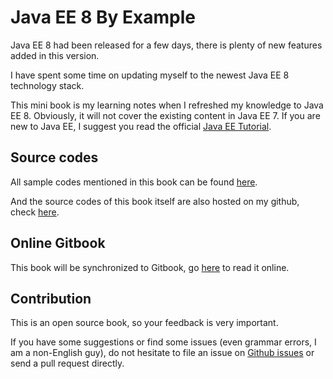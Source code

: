 # Java EE 8 By Example

Java EE 8 had been released for a few days, there is plenty of new features added in this version.

I have spent some time on updating myself to the newest Java EE 8 technology stack. 

This mini book is my learning notes when I refreshed my knowledge to Java EE 8. Obviously, it will not cover the existing content in Java EE 7. If you are new to Java EE, I suggest you read the official [Java EE Tutorial](https://javaee.github.io/tutorial/).

## Source codes

All sample codes mentioned in this book can be found [here](https://github.com/hantsy/ee8-sandbox).

And the source codes of this book itself are also hosted on my github, check [here](https://github.com/hantsy/javaee8-by-example-gitbook).

## Online Gitbook

This book will be synchronized to Gitbook, go [here](https://hantsy.gitbooks.io/java-ee-8-by-example/content/) to read it online.

## Contribution

This is an open source book, so your feedback is very important.

If you have some suggestions or find some issues (even grammar errors, I am a non-English guy), do not hesitate to file an issue on [Github issues](https://github.com/hantsy/javaee8-by-example-gitbook/issues) or send a pull request directly.


